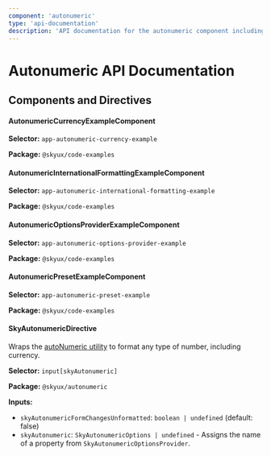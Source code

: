 ```yaml
---
component: 'autonumeric'
type: 'api-documentation'
description: 'API documentation for the autonumeric component including components, interfaces, and types.'
---
```


# Autonumeric API Documentation

## Components and Directives

#### AutonumericCurrencyExampleComponent

**Selector:** `app-autonumeric-currency-example`

**Package:** `@skyux/code-examples`

#### AutonumericInternationalFormattingExampleComponent

**Selector:** `app-autonumeric-international-formatting-example`

**Package:** `@skyux/code-examples`

#### AutonumericOptionsProviderExampleComponent

**Selector:** `app-autonumeric-options-provider-example`

**Package:** `@skyux/code-examples`

#### AutonumericPresetExampleComponent

**Selector:** `app-autonumeric-preset-example`

**Package:** `@skyux/code-examples`

#### SkyAutonumericDirective

Wraps the [autoNumeric utility](https://github.com/autoNumeric/autoNumeric) to format
any type of number, including currency.

**Selector:** `input[skyAutonumeric]`

**Package:** `@skyux/autonumeric`

**Inputs:**

- `skyAutonumericFormChangesUnformatted`: `boolean | undefined` (default: false)
- `skyAutonumeric`: `SkyAutonumericOptions | undefined` - Assigns the name of a property from `SkyAutonumericOptionsProvider`.